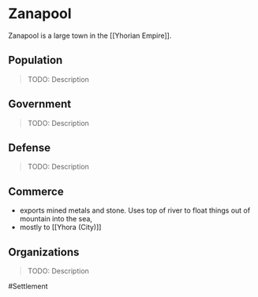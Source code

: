 # Zanapool
Zanapool is a large town in the [[Yhorian Empire]]. 

## Population
> TODO: Description

## Government
> TODO: Description

## Defense
> TODO: Description

## Commerce
- exports mined metals and stone. Uses top of river to float things out of mountain into the sea, 
- mostly to [[Yhora (City)]]

## Organizations
> TODO: Description

#Settlement 